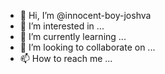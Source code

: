 - 👋 Hi, I’m @innocent-boy-joshva
- 👀 I’m interested in ...
- 🌱 I’m currently learning ...
- 💞️ I’m looking to collaborate on ...
- 📫 How to reach me ...

<!---
innocent-boy-joshva/innocent-boy-joshva is a ✨ special ✨ repository because its `README.md` (this file) appears on your GitHub profile.
You can click the Preview link to take a look at your changes.
--->
